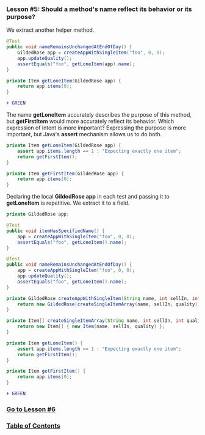 ### Lesson #5: Should a method's name reflect its behavior or its purpose?
We extract another helper method.

```java
@Test
public void nameRemainsUnchangedAtEndOfDay() {
    GildedRose app = createAppWithSingleItem("foo", 0, 0);
    app.updateQuality();
    assertEquals("foo", getLoneItem(app).name);
}

private Item getLoneItem(GildedRose app) {
    return app.items[0];
}
```
```diff
+ GREEN
```
The name **getLoneItem** accurately describes the purpose of this method, but **getFirstItem** would more accurately
reflect its behavior.  Which expression of intent is more important?  Expressing the purpose is more important, but
Java's **assert** mechanism allows us to do both.

```java
private Item getLoneItem(GildedRose app) {
    assert app.items.length == 1 : "Expecting exactly one item";
    return getFirstItem();
}

private Item getFirstItem(GildedRose app) {
    return app.items[0];
}
```
Declaring the local **GildedRose app** in each test and passing it to **getLoneItem** is repetitive.  We extract it to a field.

```java
private GildedRose app;

@Test
public void itemHasSpecifiedName() {
    app = createAppWithSingleItem("foo", 0, 0);
    assertEquals("foo", getLoneItem().name);
}

@Test
public void nameRemainsUnchangedAtEndOfDay() {
    app = createAppWithSingleItem("foo", 0, 0);
    app.updateQuality();
    assertEquals("foo", getLoneItem().name);
}

private GildedRose createAppWithSingleItem(String name, int sellIn, int quality) {
    return new GildedRose(createSingleItemArray(name, sellIn, quality));
}

private Item[] createSingleItemArray(String name, int sellIn, int quality) {
    return new Item[] { new Item(name, sellIn, quality) };
}

private Item getLoneItem() {
    assert app.items.length == 1 : "Expecting exactly one item";
    return getFirstItem();
}

private Item getFirstItem() {
    return app.items[0];
}
```
```diff
+ GREEN
```
### [Go to Lesson #6](https://github.com/d215steinberg/GildedRose-Java/tree/Lesson%236)
### [Table of Contents](https://github.com/d215steinberg/GildedRose-Java/blob/startPoint/Table%20of%20Contents.md)